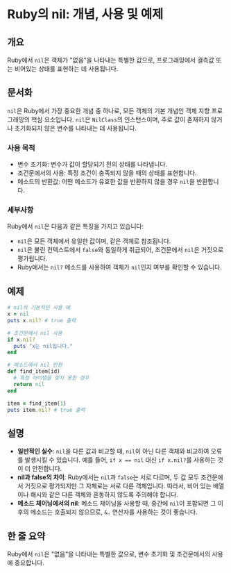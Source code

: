 <!--
Meta Description: # Ruby의 nil: 개념, 사용 및 예제 ## 개요 Ruby에서 `nil`은 객체가 "없음"을 나타내는 특별한 값으로, 프로그래밍에서 결측값 또는 비어있는 상태를 표현하는 데 사용됩니다. ## 문서화 `nil`은 Ruby에서 가장 중요한 개념 중 하나로, 모든 객체...
Meta Keywords: nil, ruby에서, 나타내는, 상태를, 있습니다
-->

# Ruby의 nil: 개념, 사용 및 예제

## 개요
Ruby에서 `nil`은 객체가 "없음"을 나타내는 특별한 값으로, 프로그래밍에서 결측값 또는 비어있는 상태를 표현하는 데 사용됩니다.

## 문서화
`nil`은 Ruby에서 가장 중요한 개념 중 하나로, 모든 객체의 기본 개념인 객체 지향 프로그래밍의 핵심 요소입니다. `nil`은 `NilClass`의 인스턴스이며, 주로 값이 존재하지 않거나 초기화되지 않은 변수를 나타내는 데 사용됩니다.

### 사용 목적
- 변수 초기화: 변수가 값이 할당되기 전의 상태를 나타냅니다.
- 조건문에서의 사용: 특정 조건이 충족되지 않을 때의 상태를 표현합니다.
- 메소드의 반환값: 어떤 메소드가 유효한 값을 반환하지 않을 경우 `nil`을 반환합니다.

### 세부사항
Ruby에서 `nil`은 다음과 같은 특징을 가지고 있습니다:
- `nil`은 모든 객체에서 유일한 값이며, 같은 객체로 참조됩니다.
- `nil`은 불린 컨텍스트에서 `false`와 동일하게 취급되어, 조건문에서 `nil`은 거짓으로 평가됩니다.
- Ruby에서는 `nil?` 메소드를 사용하여 객체가 `nil`인지 여부를 확인할 수 있습니다.

## 예제
```ruby
# nil의 기본적인 사용 예
x = nil
puts x.nil? # true 출력

# 조건문에서 nil 사용
if x.nil?
  puts "x는 nil입니다."
end

# 메소드에서 nil 반환
def find_item(id)
  # 특정 아이템을 찾지 못한 경우
  return nil
end

item = find_item(1)
puts item.nil? # true 출력
```

## 설명
- **일반적인 실수**: `nil`을 다른 값과 비교할 때, `nil`이 아닌 다른 객체와 비교하여 오류를 발생시킬 수 있습니다. 예를 들어, `if x == nil` 대신 `if x.nil?`를 사용하는 것이 더 안전합니다.
- **nil과 false의 차이**: Ruby에서는 `nil`과 `false`는 서로 다르며, 두 값 모두 조건문에서 거짓으로 평가되지만 그 자체로는 서로 다른 객체입니다. 따라서, 비어 있는 배열이나 해시와 같은 다른 객체와 혼동하지 않도록 주의해야 합니다.
- **메소드 체이닝에서의 nil**: 메소드 체이닝을 사용할 때, 중간에 `nil`이 포함되면 그 이후의 메소드는 호출되지 않으므로, `&.` 연산자를 사용하는 것이 좋습니다.

## 한 줄 요약
Ruby에서 `nil`은 "없음"을 나타내는 특별한 값으로, 변수 초기화 및 조건문에서의 사용에 중요합니다.